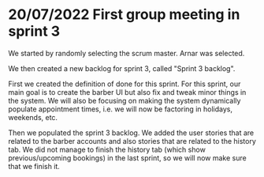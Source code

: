 # 20/07/2022 First group meeting in sprint 3

We started by randomly selecting the scrum master. Arnar was selected. 

We then created a new backlog for sprint 3, called "Sprint 3 backlog".

First we created the definition of done for this sprint. For this sprint, our main goal is to create the barber UI but also fix and tweak minor things in the system. We will also be focusing on making the system dynamically populate appointment times, i.e. we will now be factoring in holidays, weekends, etc.

Then we populated the sprint 3 backlog. We added the user stories that are related to the barber accounts and also stories that are related to the history tab. We did not manage to finish the history tab (which show previous/upcoming bookings) in the last sprint, so we will now make sure that we finish it. 

